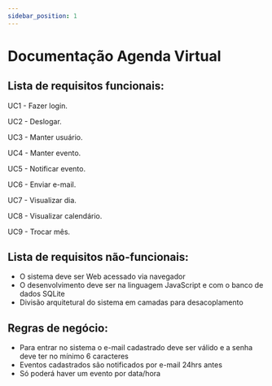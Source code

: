 ```yaml
---
sidebar_position: 1
---
```

# Documentação Agenda Virtual

## Lista de requisitos funcionais:

UC1 - Fazer login.

UC2 - Deslogar.

UC3 - Manter usuário.

UC4 - Manter evento.

UC5 - Notificar evento.

UC6 - Enviar e-mail.

UC7 - Visualizar dia.

UC8 - Visualizar calendário.

UC9 - Trocar mês.

## Lista de requisitos não-funcionais:

- O sistema deve ser Web acessado via navegador
- O desenvolvimento deve ser na linguagem JavaScript e com o banco de dados SQLite
- Divisão arquitetural do sistema em camadas para desacoplamento

## Regras de negócio:

- Para entrar no sistema o e-mail cadastrado deve ser válido e a senha deve ter no mínimo 6 caracteres
- Eventos cadastrados são notificados por e-mail 24hrs antes
- Só poderá haver um evento por data/hora
